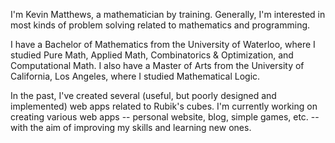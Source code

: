 I'm Kevin Matthews, a mathematician by training. Generally, I'm interested in most kinds of problem solving related to mathematics and programming.

I have a Bachelor of Mathematics from the University of Waterloo, where I studied Pure Math, Applied Math, Combinatorics & Optimization, and Computational Math.
I also have a Master of Arts from the University of California, Los Angeles, where I studied Mathematical Logic.

In the past, I've created several (useful, but poorly designed and implemented) web apps related to Rubik's cubes.
I'm currently working on creating various web apps -- personal website, blog, simple games, etc. -- with the aim of improving my skills and learning new ones.
